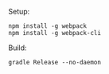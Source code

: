 Setup:
```shell
npm install -g webpack
npm install -g webpack-cli
```
Build:

```Shell
gradle Release --no-daemon
```

